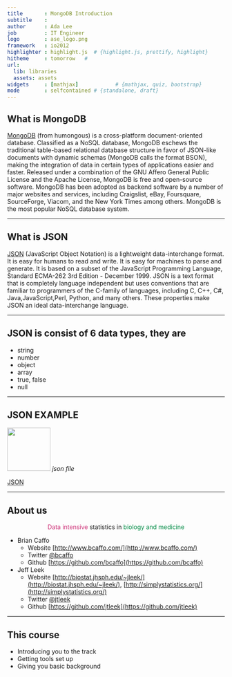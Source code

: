 ```yaml
---
title       : MongoDB Introduction
subtitle    : 
author      : Ada Lee
job         : IT Engineer
logo        : ase_logo.png
framework   : io2012
highlighter : highlight.js  # {highlight.js, prettify, highlight}
hitheme     : tomorrow   # 
url:
  lib: libraries
  assets: assets
widgets     : [mathjax]            # {mathjax, quiz, bootstrap}
mode        : selfcontained # {standalone, draft}
---
```

## What is MongoDB  
[MongoDB](http://en.wikipedia.org/wiki/MongoDB) (from humongous) is a cross-platform document-oriented database. Classified as a NoSQL database, MongoDB eschews the traditional table-based relational database structure in favor of JSON-like documents with dynamic schemas (MongoDB calls the format BSON), making the integration of data in certain types of applications easier and faster. Released under a combination of the GNU Affero General Public License and the Apache License, MongoDB is free and open-source software. MongoDB has been adopted as backend software by a number of major websites and services, including Craigslist, eBay, Foursquare, SourceForge, Viacom, and the New York Times among others. MongoDB is the most popular NoSQL database system.

---
## What is JSON  
[JSON](http://json.org/) (JavaScript Object Notation) is a lightweight data-interchange format. It is easy for humans to read and write. It is easy for machines to parse and generate. It is based on a subset of the JavaScript Programming Language, Standard ECMA-262 3rd Edition - December 1999. JSON is a text format that is completely language independent but uses conventions that are familiar to programmers of the C-family of languages, including C, C++, C#, Java,JavaScript,Perl, Python, and many others. These properties make JSON an ideal data-interchange language.  

---
## JSON is consist of 6 data types, they are
- string
- number
- object
- array
- true, false
- null
  
---
## JSON EXAMPLE
<img src="assets/img/student.json.png" height=100>  _json file_

[JSON](http://json.org/)

---

## About us

<center> <font color="#CD3278">Data intensive</font> statistics in <font color="#008B45">biology and medicine</font></center>

* Brian Caffo 
  * Website [http://www.bcaffo.com/](http://www.bcaffo.com/)
  * Twitter [@bcaffo](https://twitter.com/bcaffo) 
  * Github [https://github.com/bcaffo](https://github.com/bcaffo)
* Jeff Leek 
  * Website [http://biostat.jhsph.edu/~jleek/](http://biostat.jhsph.edu/~jleek/), [http://simplystatistics.org/](http://simplystatistics.org/)
  * Twitter [@jtleek](https://twitter.com/jtleek) 
  * Github [https://github.com/jtleek](https://github.com/jtleek)




---
## This course

* Introducing you to the track
* Getting tools set up
* Giving you basic background
